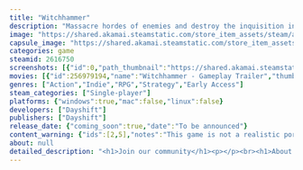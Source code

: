 ```yaml
---
title: "Witchhammer"
description: "Massacre hordes of enemies and destroy the inquisition in our brutal real-time deckbuilding roguelike. Your future lies in the cards, witch!"
image: "https://shared.akamai.steamstatic.com/store_item_assets/steam/apps/2616750/header.jpg?t=1732742377"
capsule_image: "https://shared.akamai.steamstatic.com/store_item_assets/steam/apps/2616750/capsule_231x87.jpg?t=1732742377"
categories: game
steamid: 2616750
screenshots: [{"id":0,"path_thumbnail":"https://shared.akamai.steamstatic.com/store_item_assets/steam/apps/2616750/ss_43d6dea8148b32e26d3df0b8e3c197d8fa7aec23.600x338.jpg?t=1732742377","path_full":"https://shared.akamai.steamstatic.com/store_item_assets/steam/apps/2616750/ss_43d6dea8148b32e26d3df0b8e3c197d8fa7aec23.1920x1080.jpg?t=1732742377"},{"id":1,"path_thumbnail":"https://shared.akamai.steamstatic.com/store_item_assets/steam/apps/2616750/ss_5ce894323f0835c50b016b8e8c65a05f42b8163f.600x338.jpg?t=1732742377","path_full":"https://shared.akamai.steamstatic.com/store_item_assets/steam/apps/2616750/ss_5ce894323f0835c50b016b8e8c65a05f42b8163f.1920x1080.jpg?t=1732742377"},{"id":2,"path_thumbnail":"https://shared.akamai.steamstatic.com/store_item_assets/steam/apps/2616750/ss_ccd80912aba8cd52300740d8c0497aaa7f793be0.600x338.jpg?t=1732742377","path_full":"https://shared.akamai.steamstatic.com/store_item_assets/steam/apps/2616750/ss_ccd80912aba8cd52300740d8c0497aaa7f793be0.1920x1080.jpg?t=1732742377"},{"id":3,"path_thumbnail":"https://shared.akamai.steamstatic.com/store_item_assets/steam/apps/2616750/ss_237894daf4fcb816c55bac3bce97ecdddba8304a.600x338.jpg?t=1732742377","path_full":"https://shared.akamai.steamstatic.com/store_item_assets/steam/apps/2616750/ss_237894daf4fcb816c55bac3bce97ecdddba8304a.1920x1080.jpg?t=1732742377"},{"id":4,"path_thumbnail":"https://shared.akamai.steamstatic.com/store_item_assets/steam/apps/2616750/ss_c8c2ec4b531059a9203de66226c032a6c16b4f91.600x338.jpg?t=1732742377","path_full":"https://shared.akamai.steamstatic.com/store_item_assets/steam/apps/2616750/ss_c8c2ec4b531059a9203de66226c032a6c16b4f91.1920x1080.jpg?t=1732742377"}]
movies: [{"id":256979194,"name":"Witchhammer - Gameplay Trailer","thumbnail":"https://shared.akamai.steamstatic.com/store_item_assets/steam/apps/256979194/e7b812d443869854969d234644e520badcca32bd/movie_600x337.jpg?t=1732742370","webm":{"480":"http://video.akamai.steamstatic.com/store_trailers/256979194/movie480_vp9.webm?t=1732742370","max":"http://video.akamai.steamstatic.com/store_trailers/256979194/movie_max_vp9.webm?t=1732742370"},"mp4":{"480":"http://video.akamai.steamstatic.com/store_trailers/256979194/movie480.mp4?t=1732742370","max":"http://video.akamai.steamstatic.com/store_trailers/256979194/movie_max.mp4?t=1732742370"},"highlight":true}]
genres: ["Action","Indie","RPG","Strategy","Early Access"]
steam_categories: ["Single-player"]
platforms: {"windows":true,"mac":false,"linux":false}
developers: ["Dayshift"]
publishers: ["Dayshift"]
release_date: {"coming_soon":true,"date":"To be announced"}
content_warning: {"ids":[2,5],"notes":"This game is not a realistic portrait of the violence done during the inquisition but contains comical amounts of blood."}
about: null
detailed_description: "<h1>Join our community</h1><p></p><br><h1>About the Game</h1>Play as Clovelin, a card reader who was convicted as a witch and made a deal with the devil to avenge her own death. With the powers of her magical tarot deck, you will battle the Inquisition and try to destroy their most powerful weapon: the Witchhammer.<br><br><br>To master our real time deckbuilding roguelike you will not only learn how to avoid your enemies attacks but also how to play your cards most efficiently.<br><br><img class=\"bb_img\" src=\"https://shared.akamai.steamstatic.com/store_item_assets/steam/apps/2616750/extras/Witchhammer_gif1.1.gif?t=1732742377\" /><br><br>After every wave of enemies you will improve your deck, making it more powerful and adapting it to your own playstyle.<br><br><img class=\"bb_img\" src=\"https://shared.akamai.steamstatic.com/store_item_assets/steam/apps/2616750/extras/Witchhammer_gif3.1.gif?t=1732742377\" /><br><br>Try to find the best possible combination of spells to massacre your enemies.<br><br><img class=\"bb_img\" src=\"https://shared.akamai.steamstatic.com/store_item_assets/steam/apps/2616750/extras/Witchhammer_gif2.1.gif?t=1732742377\" />"
---
```


